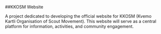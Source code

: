 ##KKOSM Website

A project dedicated to developing the official website for KKOSM (Kvemo Kartli Organisation of Scout Movement). This website will serve as a central platform for information, activities, and community engagement.
